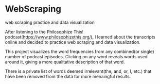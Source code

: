 # WebScraping
web scraping practice and data visualization

After listening to the Philosophize This! podcast(https://www.philosophizethis.org/), I learned about the transcripts online and decided to practice web scraping and data visualization.

This project visualizes the word frequencies from any combined(or single) number of podcast episodes. Clicking on any word reveals words used around it, giving a more qualitative
description of that word.

There is a private list of words deemed irrelevant(the, and, or, I, etc.) that have been removed from the data for more menaingful results.

